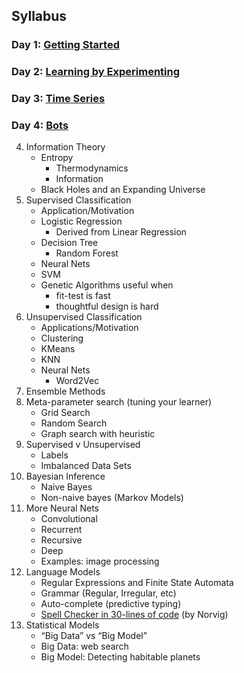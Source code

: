 ## Syllabus

### Day 1: [Getting Started](01-getting-started.md)

### Day 2: [Learning by Experimenting](02-learning-by-experimenting.md)

### Day 3: [Time Series](03-time-series.md)

### Day 4: [Bots](03-bots.md)

4. Information Theory
    - Entropy
        - Thermodynamics
        - Information
    - Black Holes and an Expanding Universe
5. Supervised Classification
    - Application/Motivation
    - Logistic Regression
        - Derived from Linear Regression
    - Decision Tree
        - Random Forest
    - Neural Nets
    - SVM
    - Genetic Algorithms useful when
        - fit-test is fast
        - thoughtful design is hard
6. Unsupervised Classification
    - Applications/Motivation
    - Clustering
    - KMeans
    - KNN
    - Neural Nets
        - Word2Vec
7. Ensemble Methods
8. Meta-parameter search (tuning your learner)
    - Grid Search
    - Random Search
    - Graph search with heuristic
9. Supervised v Unsupervised
    - Labels
    - Imbalanced Data Sets
10. Bayesian Inference
    - Naive Bayes
    - Non-naive bayes (Markov Models)
11. More Neural Nets
    - Convolutional
    - Recurrent
    - Recursive
    - Deep
    - Examples: image processing
12. Language Models
    - Regular Expressions and Finite State Automata
    - Grammar (Regular, Irregular, etc)
    - Auto-complete (predictive typing)
    - [Spell Checker in 30-lines of code](http://norvig.com/spell-correct.html) (by Norvig)
13. Statistical Models
    - “Big Data” vs “Big Model”
    - Big Data: web search 
    - Big Model: Detecting habitable planets
